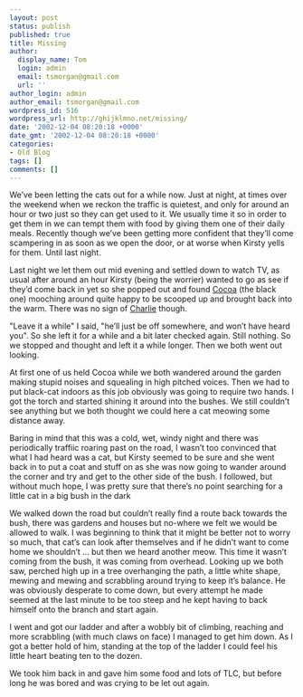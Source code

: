 ```yaml
---
layout: post
status: publish
published: true
title: Missing
author:
  display_name: Tom
  login: admin
  email: tsmorgan@gmail.com
  url: ''
author_login: admin
author_email: tsmorgan@gmail.com
wordpress_id: 516
wordpress_url: http://ghijklmno.net/missing/
date: '2002-12-04 08:20:18 +0000'
date_gmt: '2002-12-04 08:20:18 +0000'
categories:
- Old Blog
tags: []
comments: []
---
```

<!-- more -->

<p>We&#8217;ve been letting the cats out for a while now. Just at night, at times over the weekend when we reckon the traffic is quietest, and only for around an hour or two just so they can get used to it. We usually time it so in order to get them in we can tempt them with food by giving them one of their daily meals. Recently though we&#8217;ve been getting more confident that they&#8217;ll come scampering in as soon as we open the door, or at worse when Kirsty yells for them. Until last night.</p>

<p>Last night we let them out mid evening and settled down to watch TV, as usual after around an hour Kirsty (being the worrier) wanted to go as see if they&#8217;d come back in yet so she popped out and found <a href="/writings/photodisplay.php?photoset=cats&amp;photo=L3Bob3Rvcy8yMDAyLzEwL2NvY29hX29uX3N0b29sLmpwZw%3D%3D">Cocoa</a> (the black one) mooching around quite happy to be scooped up and brought back into the warm. There was no sign of <a href="/writings/photodisplay.php?photoset=cats&amp;photo=L3Bob3Rvcy8yMDAyLzEwL2NoYXJsaWVfaW5fZ2FyZGVuLmpwZw%3D%3D">Charlie</a> though.</p>

<p>"Leave it a while" I said, "he&#8217;ll just be off somewhere, and won&#8217;t have heard you". So she left it for a while and a bit later checked again. Still nothing. So we stopped and thought and left it a while longer. Then we both went out looking.</p>

<p>At first one of us held Cocoa while we both wandered around the garden making stupid noises and squealing in high pitched voices. Then we had to put black-cat indoors as this job obviously was going to require two hands. I got the torch and started shining it around into the bushes. We still couldn&#8217;t see anything but we both thought we could here a cat meowing some distance away.</p>

<p>Baring in mind that this was a cold, wet, windy night and there was periodically traffiic roaring past on the road, I wasn&#8217;t too convinced that what I had heard was a cat, but Kirsty seemed to be sure and she went back in to put a coat and stuff on as she was now going to wander around the corner and try and get to the other side of the bush. I followed, but without much hope, I was pretty sure that there&#8217;s no point searching for a little cat in  a big bush in the dark</p>

<p>We walked down the road but couldn&#8217;t really find a route back towards the bush, there was gardens and houses but no-where we felt we would be allowed to walk. I was beginning to think that it might be better not to worry so much, that cat&#8217;s can look after themselves and if he didn&#8217;t want to come home we shouldn&#8217;t ... but then we heard another meow. This time it wasn&#8217;t coming from the bush, it was coming from overhead. Looking up we both saw, perched high up in a tree overhanging the path, a little white shape, mewing and mewing and scrabbling around trying to keep it&#8217;s balance. He was obviously desperate to come down, but every attempt he made seemed at the last minute to be too steep and he kept having to back himself onto the branch and start again.</p>

<p>I went and got our ladder and after a wobbly bit of climbing, reaching and more scrabbling (with much claws on face) I managed to get him down. As I got a better hold of him, standing at the top of the ladder I could feel his little heart beating ten to the dozen.</p>

<p>We took him back in and gave him some food and lots of TLC, but before long he was bored and was crying to be let out again.</p>

